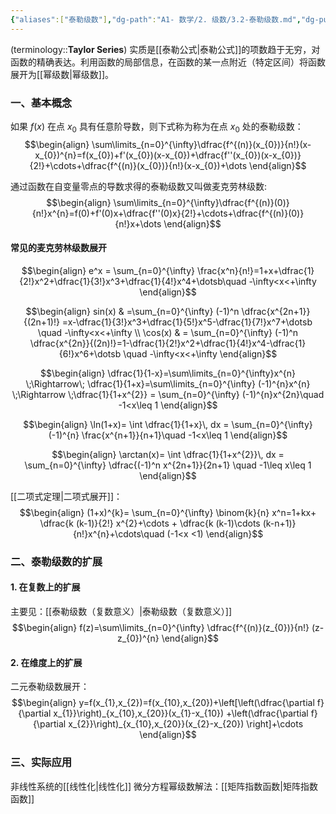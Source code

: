 ```yaml
---
{"aliases":["泰勒级数"],"dg-path":"A1- 数学/2. 级数/3.2-泰勒级数.md","dg-publish":true,"permalink":"/A1- 数学/2. 级数/3.2-泰勒级数/","dgPassFrontmatter":true,"noteIcon":"","created":"2024-10-19T10:59:43.201+08:00","updated":"2025-06-19T01:18:00.421+08:00"}
---
```



(terminology::**Taylor Series**)
实质是[[泰勒公式\|泰勒公式]]的项数趋于无穷，对函数的精确表达。利用函数的局部信息，在函数的某一点附近（特定区间）将函数展开为[[幂级数\|幂级数]]。

### 一、基本概念
如果 $f(x)$ 在点 $x_{0}$ 具有任意阶导数，则下式称为称为在点 $x_{0}$ 处的泰勒级数：
$$\begin{align}
\sum\limits_{n=0}^{\infty}\dfrac{f^{(n)}(x_{0})}{n!}(x-x_{0})^{n}=f(x_{0})+f'(x_{0})(x-x_{0})+\dfrac{f''(x_{0})(x-x_{0})}{2!}+\cdots+\dfrac{f^{(n)}(x_{0})}{n!}(x-x_{0})+\dots
\end{align}$$

通过函数在自变量零点的导数求得的泰勒级数又叫做麦克劳林级数:
$$\begin{align}
\sum\limits_{n=0}^{\infty}\dfrac{f^{(n)}(0)}{n!}x^{n}=f(0)+f'(0)x+\dfrac{f''(0)x}{2!}+\cdots+\dfrac{f^{(n)}(0)}{n!}x+\dots
\end{align}$$

#### 常见的麦克劳林级数展开
$$\begin{align}
e^x = \sum_{n=0}^{\infty} \frac{x^n}{n!}=1+x+\dfrac{1}{2!}x^2+\dfrac{1}{3!}x^3+\dfrac{1}{4!}x^4+\dotsb\quad  -\infty<x<+\infty
\end{align}$$

$$\begin{align}
sin(x) & =\sum_{n=0}^{\infty} (-1)^n \dfrac{x^{2n+1}}{(2n+1)!} =x-\dfrac{1}{3!}x^3+\dfrac{1}{5!}x^5-\dfrac{1}{7!}x^7+\dotsb \quad  -\infty<x<+\infty \\
\cos(x)  & = \sum_{n=0}^{\infty} (-1)^n \dfrac{x^{2n}}{(2n)!}=1-\dfrac{1}{2!}x^2+\dfrac{1}{4!}x^4-\dfrac{1}{6!}x^6+\dotsb \quad  -\infty<x<+\infty
\end{align}$$


$$\begin{align}
\dfrac{1}{1-x}=\sum\limits_{n=0}^{\infty}x^{n} \;\Rightarrow\;  \dfrac{1}{1+x}=\sum\limits_{n=0}^{\infty} (-1)^{n}x^{n} \;\Rightarrow \;\dfrac{1}{1+x^{2}} = \sum_{n=0}^{\infty}  (-1)^{n}x^{2n}\quad  -1<x\leq 1
\end{align}$$

$$\begin{align}
\ln(1+x)= \int  \dfrac{1}{1+x}\, dx  = \sum_{n=0}^{\infty} (-1)^{n} \frac{x^{n+1}}{n+1}\quad  -1<x\leq 1
\end{align}$$

$$\begin{align}
\arctan(x)= \int  \dfrac{1}{1+x^{2}}\, dx  = \sum_{n=0}^{\infty} \dfrac{(-1)^n x^{2n+1}}{2n+1} \quad -1\leq x\leq 1 
\end{align}$$

[[二项式定理\|二项式展开]]：
$$\begin{align}
(1+x)^{k}= \sum_{n=0}^{\infty} \binom{k}{n} x^n=1+kx+ \dfrac{k (k-1)}{2!} x^{2}+\cdots + \dfrac{k (k-1)\cdots (k-n+1)}{n!}x^{n}+\cdots\quad  (-1<x <1)
\end{align}$$


### 二、泰勒级数的扩展
#### 1. 在复数上的扩展
主要见：[[泰勒级数（复数意义）\|泰勒级数（复数意义）]]
$$\begin{align}
f(z)=\sum\limits_{n=0}^{\infty} \dfrac{f^{(n)}(z_{0})}{n!} (z-z_{0})^{n}
\end{align}$$

#### 2. 在维度上的扩展
二元泰勒级数展开：
$$\begin{align}
y=f(x_{1},x_{2})=f(x_{10},x_{20})+\left[\left(\dfrac{\partial f}{\partial x_{1}}\right)_{x_{10},x_{20}}(x_{1}-x_{10}) +\left(\dfrac{\partial f}{\partial x_{2}}\right)_{x_{10},x_{20}}(x_{2}-x_{20}) \right]+\cdots
\end{align}$$

### 三、实际应用
非线性系统的[[线性化\|线性化]]
微分方程幂级数解法：[[矩阵指数函数\|矩阵指数函数]]

